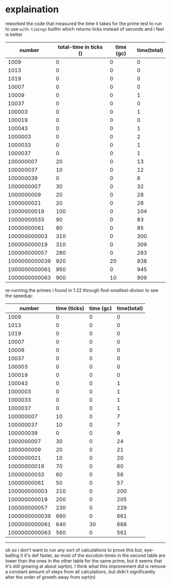 # explaination

reworked the code that measured the time it takes
for the prime test to run to use `with-timings` builtin
which returns ticks instead of seconds and i feel is better

number | total-time in ticks () | time (gc) | time(total)
--- | --- | --- | ---
1009 | 0 | 0 | 0
1013 | 0 | 0 | 0
1019 | 0 | 0 | 0
10007 | 0 | 0 | 0
10009 | 0 | 0 | 1
10037 | 0 | 0 | 0
100003 | 0 | 0 | 1
100019 | 0 | 0 | 0
100043 | 0 | 0 | 1
1000003 | 0 | 0 | 2
1000033 | 0 | 0 | 1
1000037 | 0 | 0 | 1
100000007 | 20 | 0 | 13
100000037 | 10 | 0 | 12
100000039 | 0 | 0 | 6
1000000007 | 30 | 0 | 32
1000000009 | 20 | 0 | 28
1000000021 | 20 | 0 | 28
10000000019 | 100 | 0 | 104
10000000033 | 90 | 0 | 83
10000000061 | 80 | 0 | 85
100000000003 | 310 | 0 | 300
100000000019 | 310 | 0 | 309
100000000057 | 280 | 0 | 283
1000000000039 | 920 | 20 | 938
1000000000061 | 950 | 0 | 945
1000000000063 | 900 | 10 | 909

re-running the primes i found in 1.22 through
find-smallest-divisor to see the speedup:

number | time (ticks) | time (gc) | time(total)
--- | --- | --- | ---
1009 | 0 | 0 | 0
1013 | 0 | 0 | 0
1019 | 0 | 0 | 0
10007 | 0 | 0 | 0
10009 | 0 | 0 | 0
10037 | 0 | 0 | 0
100003 | 0 | 0 | 0
100019 | 0 | 0 | 0
100043 | 0 | 0 | 1
1000003 | 0 | 0 | 1
1000033 | 0 | 0 | 1
1000037 | 0 | 0 | 1
100000007 | 10 | 0 | 7
100000037 | 10 | 0 | 7
100000039 | 0 | 0 | 9
1000000007 | 30 | 0 | 24
1000000009 | 20 | 0 | 21
1000000021 | 10 | 0 | 20
10000000019 | 70 | 0 | 60
10000000033 | 60 | 0 | 56
10000000061 | 50 | 0 | 57
100000000003 | 210 | 0 | 200
100000000019 | 200 | 0 | 205
100000000057 | 230 | 0 | 229
1000000000039 | 660 | 0 | 661
1000000000061 | 640 | 30 | 668
1000000000063 | 560 | 0 | 561

---

ok so i don't want to run any sort of calculations to prove this but, eye-balling it
it's def faster, as most of the excution times in the second table are lower than the
ones in the other table for the same prime, but it seems that it's still growing at about
sqrt(n). I think what this improvement did is remove a constant amount of steps from all
calculations, but didn't significantly alter the order of growth away from sqrt(n)
